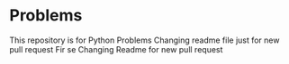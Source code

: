# Problems
This repository is for Python Problems
Changing readme file just for new pull request
Fir se Changing Readme for new pull request
